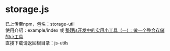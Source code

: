 # storage.js
已上传至npm，包名：storage-util  
使用介绍：example/index 或 [整理js开发中的实用小工具（一）：做一个整合存储的小工具](https://juejin.im/post/5c2a748ae51d4541d8075c3a "storage.js")  
直接下载请返回根目录：js-utils

